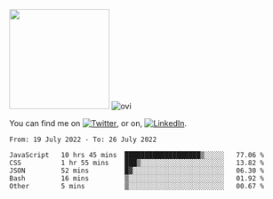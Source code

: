 <!-- ![visitors](https://visitor-badge.glitch.me/badge?page_id=page.id) -->

<img height="180em" src="https://github-readme-stats.vercel.app/api?username=alihernandez&show_icons=true&hide_border=true&&count_private=true&include_all_commits=true" />

<!-- Most Used Languages -->
<img src="https://github-readme-stats.vercel.app/api/top-langs?username=madushadhanushka&show_icons=true&locale=en&layout=compact&theme=chartreuse-dark" alt="ovi" />

<!-- Actual text -->

You can find me on [![Twitter][1.2]][1], or on, [![LinkedIn][2.2]][2].

<!-- Icons -->

[1.2]: http://i.imgur.com/wWzX9uB.png (twitter icon without padding)
[2.2]: https://raw.githubusercontent.com/MartinHeinz/MartinHeinz/master/linkedin-3-16.png (LinkedIn icon without padding)

<!-- Links to your social media accounts -->

[1]: https://twitter.com/phantomramen
[2]: https://www.linkedin.com/in/ali-hernandez-96b1b71a9/

<!--START_SECTION:waka-->

```text
From: 19 July 2022 - To: 26 July 2022

JavaScript   10 hrs 45 mins  ███████████████████▒░░░░░   77.06 %
CSS          1 hr 55 mins    ███▒░░░░░░░░░░░░░░░░░░░░░   13.82 %
JSON         52 mins         █▓░░░░░░░░░░░░░░░░░░░░░░░   06.30 %
Bash         16 mins         ▒░░░░░░░░░░░░░░░░░░░░░░░░   01.92 %
Other        5 mins          ▒░░░░░░░░░░░░░░░░░░░░░░░░   00.67 %
```

<!--END_SECTION:waka-->
